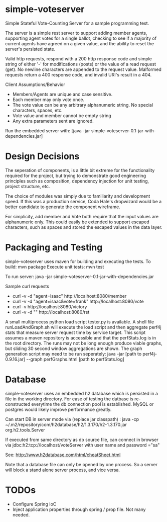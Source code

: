 simple-voteserver
=================

Simple Stateful Vote-Counting Server for a sample programming test.

The server is a simple rest server to support adding member agents, supporting agent votes for a single ballot, checking to see if a majority of current agents have agreed on a given value, and the ability to reset the server's persisted state.

Valid http requests, respond with a 200 http response code and simple string of either '-' for modifications (posts) or the value of a read request (get). No newline characters are appended to the request value. Malformed requests return a 400 response code, and invalid URI's result in a 404. 

Client Assumptions/Behavior

 * Members/Agents are unique and case sensitive. 
 * Each member may only vote once. 
 * The vote value can be any arbitrary alphanumeric string.  No special characters, spaces, etc. 
 * Vote value and member cannot be empty string
 * Any extra parameters sent are ignored. 

Run the embedded server with: [java -jar simple-voteserver-0.1-jar-with-dependencies.jar]

Design Decisions
================
The seperation of components, is a little bit extreme for the functionality required for the project, but trying to demonstrate good engineering principles such as composition, dependency injection for unit testing, project structure, etc.

The choice of modules was simply due to familiarity and development speed. If this was a production service, Coda Hale's dropwizard would be a better candidate to generate the component wireframe. 

For simplicity, add member and Vote both require that the input values are alphanumeric only. This could easily be extended to support escaped characters, such as spaces and stored the escaped values in the data layer.



Packaging and Testing
==============
simple-voteserver uses maven for building and executing the tests.
To build: mvn package
Execute unit tests: mvn test

To run server: java -jar simple-voteserver-0.1-jar-with-dependencies.jar 

Sample curl requests
 * curl -v  -d "agent=isaac" http://localhost:8080/member
 * curl -v  -d "agent=isaac&vote=frank" http://localhost:8080/vote
 * curl -v http://localhost:8080/victory
 * curl -v  -d "" http://localhost:8080/rst

A small multiprocess python load script tester.py is available.  A shell file runLoadAndGraph.sh will execute the load script and then aggregate perf4j stats that measure server request time by service target.  This script assumes a maven repository is accessible and that the perfStats.log is in the root directory. The runs may not be long enough produce viable graphs, but sliding 30 second window aggregations are shown. The graph generation script may need to be run seperately: java -jar [path to perf4j-0.9.16.jar] --graph perfGraphs.html [path to perfStats.log]


Database
============
simple-voteserver uses an embedded h2 database which is persisted in a file in the working directory. For ease of testing the datbase is re-constructed everytime the db connection pool is established. MySQL or postgres would likely improve performance greatly.

Can start DB in server mode via (replace jar classpath) : java -cp ~/.m2/repository/com/h2database/h2/1.3.170/h2-1.3.170.jar org.h2.tools.Server

If executed from same directory as db source file, can connect in browser via
jdbc:h2:tcp://localhost/voteServer
with user name and password ="sa"

See: http://www.h2database.com/html/cheatSheet.html

Note that a database file can only be opened by one process. So a server will block a stand alone server process, and vice versa.

TODOs
===========
 * Configure Spring IoC
 * Inject application properties through spring / prop file. Not many needed.
 



